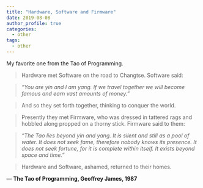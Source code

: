 ```yaml
---
title: "Hardware, Software and Firmware"
date: 2019-08-08
author_profile: true
categories:
  - other
tags:
  - other
---
```


My favorite one from the Tao of Programming.

> Hardware met Software on the road to Changtse. Software said:

> *“You are yin and I am yang. If we travel together we will become famous and earn vast amounts
of money.”* 

> And so they set forth together, thinking to conquer the world.

> Presently they met Firmware, who was dressed in tattered rags and hobbled
along propped on a thorny stick. Firmware said to them:

> *“The Tao lies beyond yin and yang. It is silent and still as a pool of water.
It does not seek fame, therefore nobody knows its presence. It does not seek
fortune, for it is complete within itself. It exists beyond space and time.”*

> Hardware and Software, ashamed, returned to their homes.

— __The Tao of Programming, Geoffrey James, 1987__

